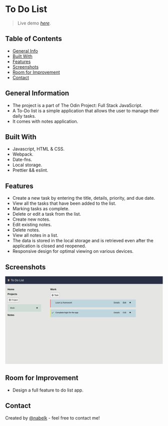 # To Do List

> Live demo [_here_](https://nabelk.github.io/todo-list/).

## Table of Contents

-   [General Info](#general-information)
-   [Built With](#built-with)
-   [Features](#features)
-   [Screenshots](#screenshots)
-   [Room for Improvement](#room-for-improvement)
-   [Contact](#contact)

## General Information

-   The project is a part of The Odin Project: Full Stack JavaScript.
-   A To-Do list is a simple application that allows the user to manage their daily tasks.
-   It comes with notes application.

## Built With

-   Javascript, HTML & CSS.
-   Webpack.
-   Date-fns.
-   Local storage.
-   Prettier && eslint.

## Features

-   Create a new task by entering the title, details, priority, and due date.
-   View all the tasks that have been added to the list.
-   Marking tasks as complete.
-   Delete or edit a task from the list.
-   Create new notes.
-   Edit existing notes.
-   Delete notes.
-   View all notes in a list.
-   The data is stored in the local storage and is retrieved even after the application is closed and reopened.
-   Responsive design for optimal viewing on various devices.

## Screenshots

![Example screenshot](./live-screenshot.png)

## Room for Improvement

-   Design a full feature to do list app.

## Contact

Created by [@nabelk](https://www.linkedin.com/in/nabil-khalid-36791a241/) - feel free to contact me!

